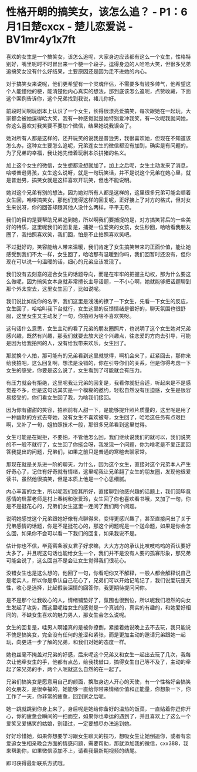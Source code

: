 # 性格开朗的搞笑女，该怎么追？ - P1：6月1日楚cxcx - 楚儿恋爱说 - BV1mr4y1x7ft

喜欢的女生是一个搞笑女，该怎么追呢，大家身边应该都有这么一个女生，性格特别好，嘴里呢时不时冒出来一个梗一个段子，逗得身边的人哈哈大笑，但很多兄弟追搞笑女没有什么好结果，主要原因还是因为走不进她的内心。

对于搞笑女来说呢，他们更希望有一个灵魂伴侣，不需要多有钱多帅气，他希望这个人能懂他的梗，能清楚他内心真实的想法，那到底该怎么追呢，点赞收藏，下面这个案例告诉你，这个兄弟找到我说，褚儿你好。

前段时间啊玩剧本上认识了一个女生，长得很漂亮爱搞笑，每次跟她在一起玩，大家都会被她逗得哈大笑，我有一种感觉就是她特别爱冲我笑，有一次呢我就问她，你这么喜欢对我笑要不要加个微信，结果她说我误会了。

她对所有人都是这样的，还开玩笑的说我是普逊男，我很喜欢她，但现在不知道该怎么办，这种女生要怎么追呢，兄弟连女生的微信都没有加到，确实是有问题的，为了兄弟的幸福，我让她先借着玩剧本杀拼猪的名义。

加上这个女生的微信，女生想都没想就加了，加上之后呢，女生主动发来了消息，哈喽普逊男孩，女生这么说呀，就是一句玩笑话，并不是说这个兄弟在她心里，就是普逊男，搞笑女就是这样喜欢开玩笑，但也不能说明。

她对这个兄弟有别的想法，因为她对所有人都是这样的，这里很多兄弟可能会顺着女生回，哈喽搞笑女，那他们觉得这样的回复呢，正好接上了对方的格式，但对女生来说呀，你的回答却跟其他人没什么两样，平平无奇。

我们的目的是要帮助兄弟追到她，所以啊我们要捕捉的是，对方搞笑背后的一些美好的特质，这里呢我们的回复是，捕捉一位爱笑的女孩，女生秒回，哈哈看我朋友圈了，我拍照喜欢笑，我们回，怕是不止拍照喜欢笑吧。

不过挺好的，笑容能给人带来温暖，我们肯定了女生搞笑带来的正面价值，能让她感受到我们不太一样，女生回了，哈哈那有温暖到你吗，我们回暂时还没有，但你现在可以说一句温暖的话，细心的兄弟应该发现了。

我们没有去刻意的迎合女生的话题导向，而是在牢牢的把握主动权，那为什么要这么做呢，因为搞笑女本身就非常擅长主导话题，一不小心啊，她就能够把话题聊到那个外太空去，这里女生回了，比如说呢。

我们说比如说你的名字，我们这里是浅浅的撩了一下女生，先看一下女生的反应，女生回了，哈哈叫我下台就行，女生这里的反馈情绪是很好的，聊天氛围也很舒服，这里女生又主动发了一句，你拍照为啥不喜欢笑呀。

这句话什么意思，女生主动的看了兄弟的朋友圈照片，也说明了这个女生她对兄弟感兴趣，既然有兴趣，那我们就要去放大这个兴趣点，往恋爱的方向去引导，可能是因为给我拍照的人，没有给我带来欢乐，女生回了。

那就换个人拍，那可能有的兄弟看到这里就觉得，啊机会来了，赶紧回去，那你来给我拍吧，这么回复啊，想法是没错的，你在引导你们的关系，但是你得考虑一下女生的感受，你要是这么说了，女生看到了可能就会有压力。

有压力就会有拒绝，这里呢我让兄弟的回复是，我看你就挺合适，听起来是不是感觉差不多，但是这句话其实是一个模糊的邀约，轻松自然没有压迫感，女生是很容易接受的，你们看女生回了我，为啥我们接回。

因为你有甜甜的笑容，拍照前有人甜一下，是能够提升照片质量的，这里呢是用了一种幽默的方式去夸她，没有女生不喜欢被夸，女生回了，哈哈这任务有点艰巨啊，又补了一句，姐拍照技术一般，那很多兄弟看到这里觉得。

女生可能是在婉拒，不要怕，不管他怎么回，我们继续说我们的就可以，我们说笑的不一般不就行了，女生回了你挺会呀，我发现一个问题，你为啥老是不爱正面回答我提出的问题，兄弟们，如果之前只是普通的寒暄去聊家常。

那现在就是关系进一阶的聊天，为什么，因为这个女生，直接对这个兄弟本人产生好奇心了，记住有好奇就有情绪，这里呢我让兄弟翻了女生的朋友圈，发现他很爱读书，虽然他很搞笑，但是本质上他是一个心思细腻。

内心丰富的女生，所以呢我们投其所好，直接聊到他感兴趣的话题上，我们回毕竟感情的启蒙老师是村上春树和张爱玲，女生回了你也喜欢看书哦，又加了一句，你是不是挺花心的，兄弟们女生这里一连问了我们两个问题。

说明她感觉这个兄弟跟她好像有点聊得来，变得更感兴趣了，甚至直接问出了关于兄弟感情的话题，你是不是挺花心的，那这个问题呢是一个送命题，如果是你会怎么回，如果你不会可以看一下我们的回复，如果我说不是。

估计你也不信，毕竟窑条淑女君子好求嘛，大大方方的承认比吱吱呜呜的否认要好太多了，并且呢这句话也能给女生一个，我们并不是没有人要的孤寡形象，那兄弟可能会说了，这么回岂不是会让女生觉得我们很花心。

没错女生也是这么想的，他回了一句，你看吧你又不解释，一般人都会解释说自己是老实人，所以你是承认自己花心了，兄弟们可以开始记笔记了，我们说爱玩是天性，收心是选择，比起假装深情的回答你，我更期待提问问你。

是不是那个让我收心的人，情绪铺垫好了，氛围也很到位，所以呢我们坦然的向女生发起了攻势，而这里呢给女生的感觉是一个真诚的，真实的有趣的，和她爱好相同的，不缺女生喜欢的魅力男人，那女生会怎么说呢。

女生的回复是，哇男人啊姐真的是被你撩倒，紧接着她说晚上去不去玩，我只能说不愧是搞笑女，完全没有任何的羞涩和紧张，而是更加主动的邀请兄弟跟她一起玩，向更进一步了解的兄弟，和我们对她的态度一样。

她也丝毫不掩盖对兄弟的好感，后来呢这个兄弟又和女生一起出去玩了几次，我每次让他牵女生的手，他都有点怂，给我找借口，搞得女生自己等不及了，主动的牵起了笨兄弟的手，两个人呢就这么自然的在一起了。

兄弟们搞笑女是愿意用自己的颜面，换取身边人开心的天使，有一个性格好会搞笑的女朋友，是很幸福的，她能够一直给你带来情绪价值和正能量，你想象一下，你工作了一天，你非常的疲惫，回到家之后呢。

她一跳就跳到你身上来了，身后呢是她给你备好的温热的饭菜，一直贴着你逗你开心，你的疲惫会瞬间的一扫而空，如果你也幸运的遇到了，并且喜欢上了这么一个爱笑又爱搞笑的姑娘，别错过，一定要想尽办法追到她。

好好珍惜她，如果你想要学习跟女生聊天的技巧，想吸女生让她倒追你，或者有恋爱追女生相亲晚会方面的情感问题，需要帮助，那就添加我的微信，cxx388，我来帮助你，如果微信添加不上，请看我最新期视频的结尾。

即可获得最新联系方式哦。